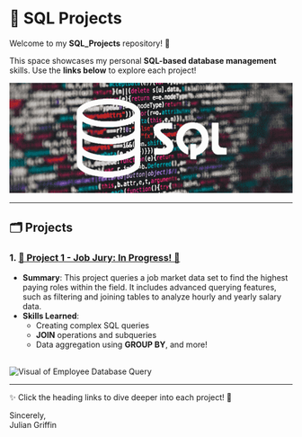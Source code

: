 # 💾 SQL Projects  

Welcome to my **SQL_Projects** repository! 🌟  

This space showcases my personal **SQL-based database management** skills. Use the **links below** to explore each project!  

<img src="./Media/SQL_Pic.png" alt="SQL Projects Banner" width="700"/>

---

## 🗂️ Projects  

### 1. [**💼 Project 1 - Job Jury: In Progress! 💼**](./Project%201%20-%20Job%20Jury)
- **Summary**: This project queries a job market data set to find the highest paying roles within the field. It includes advanced querying features, such as filtering and joining tables to analyze hourly and yearly salary data.
- **Skills Learned**: 
  - Creating complex SQL queries
  - **JOIN** operations and subqueries
  - Data aggregation using **GROUP BY**, and more!  

<br>

<img src="./Media/ED1.gif" alt="Visual of Employee Database Query" width="75%" />

---

✨ Click the heading links to dive deeper into each project! 🚀  

Sincerely,  
Julian Griffin 
